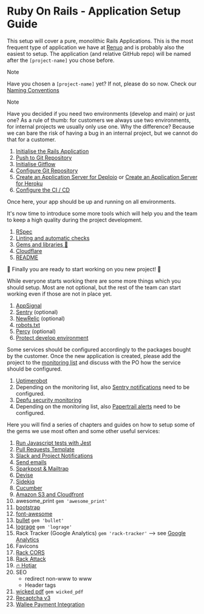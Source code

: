 # Ruby On Rails - Application Setup Guide

This setup will cover a pure, monolithic Rails Applications.
This is the most frequent type of application we have at [Renuo](https://renuo.ch) and is probably also the easiest to setup.
The application (and relative GitHub repo) will be named after the `[project-name]` you chose before.

> [!NOTE]
> Have you chosen a `[project-name]` yet? If not, please do so now. Check our [Naming Conventions](../naming_conventions.md)

> [!NOTE]
> Have you decided if you need two environments (develop and main) or just one?
> As a rule of thumb: for customers we always use two environments, for internal projects we usually only use one.
> Why the difference? Because we can bare the risk of having a bug in an internal project, but we cannot do that for a customer.

1. [Initialise the Rails Application](app_initialisation.md)
1. [Push to Git Repository](first_git_push.md)
1. [Initialise Gitflow](initialise_gitflow.md)
1. [Configure Git Repository](../configure_git_repository.md)
1. [Create an Application Server for Deploio](create_application_server_deploio.md) or [Create an Application Server for Heroku](create_application_server_heroku.md)
1. [Configure the CI / CD](configure_ci.md)

Once here, your app should be up and running on all environments.

It's now time to introduce some more tools which will help you and the team to keep a high quality during the project development.

1. [RSpec](rspec.md)
1. [Linting and automatic checks](linting_and_automatic_check.md)
1. [Gems and libraries :gem:](suggested_libraries.md)
1. [Cloudflare](cloudflare.md)
1. [README](compile_readme.md)

:tada: Finally you are ready to start working on you new project! :tada:

While everyone starts working there are some more things which you should setup.
Most are not optional, but the rest of the team can start working even if those are not in place yet.

1. [AppSignal](appsignal.md)
1. [Sentry](sentry.md) (optional)
1. [NewRelic](newrelic.md) (optional)
1. [robots.txt](robots_txt.md)
1. [Percy](configure_percy.md) (optional)
1. [Protect develop environment](environment_protection.md)

Some services should be configured accordingly to the packages bought by the customer.
Once the new application is created, please add the project to the
[monitoring list](https://docs.google.com/spreadsheets/d/1FY4jqByO-aI5sDan0hD7ULu6a2-eLsmO6kgdCFlPmuY/edit#gid=0)
and discuss with the PO how the service should be configured.

1. [Uptimerobot](uptimerobot.md)
1. Depending on the monitoring list, also [Sentry notifications](sentry.md) need to be configured.
1. [Depfu security monitoring](depfu.md)
1. Depending on the monitoring list, also [Papertrail alerts](papertrail.md) need to be configured.

Here you will find a series of chapters and guides on how to setup some of the gems we use most often and some other
useful services:

1. [Run Javascript tests with Jest](jest.md)
1. [Pull Requests Template](../pull_requests_template.md)
1. [Slack and Project Notifications](../slack_and_notifications.md)
1. [Send emails](send_emails.md)
1. [Sparkpost & Mailtrap](../sparkpost_and_mailtrap.md)
1. [Devise](devise.md)
1. [Sidekiq](sidekiq.md)
1. [Cucumber](cucumber.md)
1. [Amazon S3 and Cloudfront](aws.md)
1. awesome_print `gem 'awesome_print'`
1. [bootstrap](bootstrap.md)
1. [font-awesome](font_awesome.md)
1. [bullet](bullet.md) `gem 'bullet'`
1. [lograge](appsignal.md) `gem 'lograge'`
1. Rack Tracker (Google Analytics) `gem 'rack-tracker'` --> see [Google Analytics](../google_analytics.md)
1. Favicons
1. [Rack CORS](https://github.com/cyu/rack-cors)
1. [Rack Attack](https://github.com/rack/rack-attack#installing)
1. [:fire: Hotjar](hotjar.md)
1. SEO
    * redirect non-www to www
    * Header tags
1. [wicked pdf](wicked_pdf.md) `gem wicked_pdf`
1. [Recaptcha v3](recaptcha.md)
1. [Wallee Payment Integration](wallee.md)
